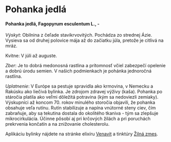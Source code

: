 Pohanka jedlá
=============

#### Pohanka jedlá, Fagopyrum esculentum L., -

*Výskyt*: Obilnina z čeľade stavikrvovitých. Pochádza zo strednej Ázie. Vysieva
sa od druhej polovice mája až do začiatku júla, pretože je citlivá na mráz.

Kvitne: V júli až auguste.

*Zber*: Je to dobrá medonosná rastlina a prítomnosť včiel zabezpečí opelenie a
dobrú úrodu semien. V našich podmienkach je pohánka jednoročná rastlina.

*Uplatnenie*: V Európe sa pestuje spravidla ako krmovina, v Nemecku a Rakúsku
ako liečivá bylinka. Je zdrojom zdravej výživy (kaša). Pohanka po stáročia
platila ako veľmi dôležitá potravina (kým sa nedoviezli zemiaky). Výskupníci až
koncom 70. rokov minulého storočia objavili, že pohanka obsahuje veľa rutínu.
Rutín stabilizuje a napína vnútorné steny ciev, čím zabraňuje, aby sa tekutina
dostala do okolitého tkaniva - tým sa zlepšuje mikrocirkulácia. Účinne pôsobí aj
pri krčových žilách a pri poruchách prekrvenia končatín a na znižovanie
cholesterolu.

Aplikáciu bylinky nájdete na stránke elixíru [Venavit](/sip/elixiry/venavit)
a tinktúry [Žilná zmes](/sip/tinktury/zmes-zilna).
